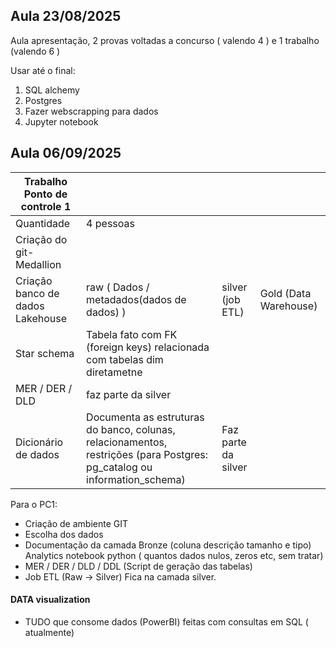 ## Aula 23/08/2025

Aula apresentação, 2 provas voltadas a concurso ( valendo 4 ) e 1 trabalho (valendo 6 )

Usar até o final:
1. SQL alchemy
2. Postgres
3. Fazer webscrapping para dados
4. Jupyter notebook 

## Aula 06/09/2025

|Trabalho Ponto de controle 1 | | | |
|-|-|-|-|
|Quantidade |4 pessoas | |
|Criação do git-Medallion | | |
|Criação banco de dados Lakehouse|raw ( Dados / metadados(dados de dados) ) |silver (job ETL) |Gold (Data Warehouse)
|Star schema |Tabela fato com FK (foreign keys) relacionada com tabelas dim diretametne | | |
|MER / DER / DLD |faz parte da silver | | |
|Dicionário de dados |Documenta  as estruturas do banco, colunas, relacionamentos, restrições (para Postgres: pg_catalog ou information_schema) |Faz parte da silver |



Para o PC1:
- Criação de ambiente GIT
- Escolha dos dados
- Documentação da camada Bronze (coluna descrição tamanho e tipo) Analytics notebook python ( quantos dados nulos, zeros etc, sem tratar)
- MER / DER / DLD / DDL (Script de geração das tabelas)
- Job ETL (Raw -> Silver) Fica na camada silver.


#### DATA visualization
- TUDO  que consome dados (PowerBI) feitas com consultas em SQL ( atualmente)
